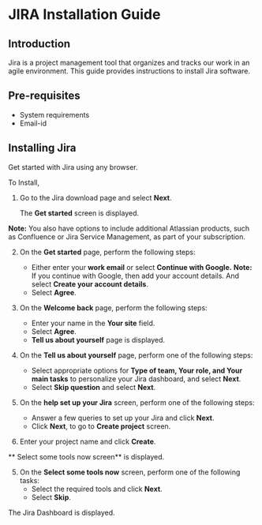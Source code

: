 # JIRA Installation Guide
## Introduction
Jira is a project management tool that organizes and tracks our work in an agile environment. This guide provides instructions to install Jira software.
## Pre-requisites
- System requirements
- Email-id

## Installing Jira
Get started with Jira using any browser.

To Install,
1. Go to the Jira download page and select **Next**. 
   
   The **Get started** screen is displayed.

**Note:** You also have options to include additional Atlassian products, such as Confluence or Jira Service Management, as part of your subscription.

2. On the **Get started** page, perform the following steps:
    * Either enter your **work email** or select **Continue with Google.**
**Note:** If you continue with Google, then add your account details. And select **Create your account details**.
    * Select **Agree**.

1. On the **Welcome back** page, perform the following steps:
    * Enter your name in the **Your site** field.
    * Select **Agree**.
    * **Tell us about	yourself** page is displayed.

2. On the **Tell us about yourself** page, perform one of the following steps:
    * Select appropriate options for **Type of team, Your role, and Your main tasks** to personalize your Jira dashboard, and select **Next**.
    * Select **Skip question** and select **Next**.

3. On the **help set up your Jira** screen, perform one of the following steps:
    * Answer a few queries to set up your Jira and click **Next**.
    * Click **Next**, to go to **Create project** screen.

4. Enter your project name and click **Create**. 
   
  ** Select some tools now screen** is displayed.

5. On the **Select some tools now** screen, perform one of the following tasks:
    * Select the required tools and click **Next**.
    * Select **Skip**.

The Jira Dashboard is displayed.



